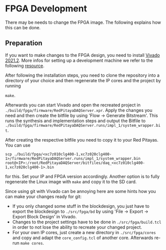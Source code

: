 # FPGA Development

There may be needs to change the FPGA image. The following explains how this can be done.

## Preparation

If you want to make changes to the FPGA design, you need to install [Vivado 2021.2](https://www.xilinx.com/support/download/index.html/content/xilinx/en/downloadNav/vivado-design-tools/archive.html). More infos for setting up a development machine we refer to the following [resource](http://pavel-demin.github.io/red-pitaya-notes/development-machine/).

After following the installation steps, you need to clone the repository into a directory of your choice and then regenerate the IP cores and the project by running

`make`.

Afterwards you can start Vivado and open the recreated project in `./build/fpga/firmware/RedPitayaDAQServer.xpr`. Apply the changes you need and then create the bitfile by using 'Flow -> Generate Bitstream'. This runs the synthesis and implementation steps and output the Bitfile to `./build/fpga/firmware/RedPitayaDAQServer.runs/impl_1/system_wrapper.bit`.

After creating the respective bitfile you need to copy it to your Red Pitayas. You can use

`scp ./build/fpga/<xc7z010clg400-1,xc7z020clg400-1>/firmware/RedPitayaDAQServer.runs/impl_1/system_wrapper.bin root@<IP>:/root/RedPitayaDAQServer/bitfiles/daq_<xc7z010clg400-1,xc7z020clg400-1>.bin`

for this. Set your IP and FPGA version accordingly. Another option is to fully regenerate the Linux image with `make` and copy it to the SD card.

Since using git with Vivado can be annoying here are some hints how you can make your changes ready for git:

* If you only changed some stuff in the blockdesign, you just have to export the blockdesign to `./src/fpga/bd` by using 'File -> Export -> Export Block Design' in Vivado.
* Changes to the project settings have to be done in `./src/fpga/build.tcl` in order to not lose the ability to recreate your changed project.
* For your own IP cores, just create a new directory in `./src/fpga/cores` and copy and adapt the `core_config.tcl` of another core. Afterwards re-run `make cores`.
